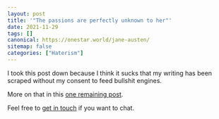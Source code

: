```yaml
---
layout: post
title: '"The passions are perfectly unknown to her"'
date: 2021-11-29
tags: []
canonical: https://onestar.world/jane-austen/
sitemap: false
categories: ["Haterism"]
---
```


I took this post down because I think it sucks that my writing has been scraped without my consent to feed bullshit engines.

More on that in this [one remaining post](/my-final-blog-post).

Feel free to [get in touch](/contact) if you want to chat.
